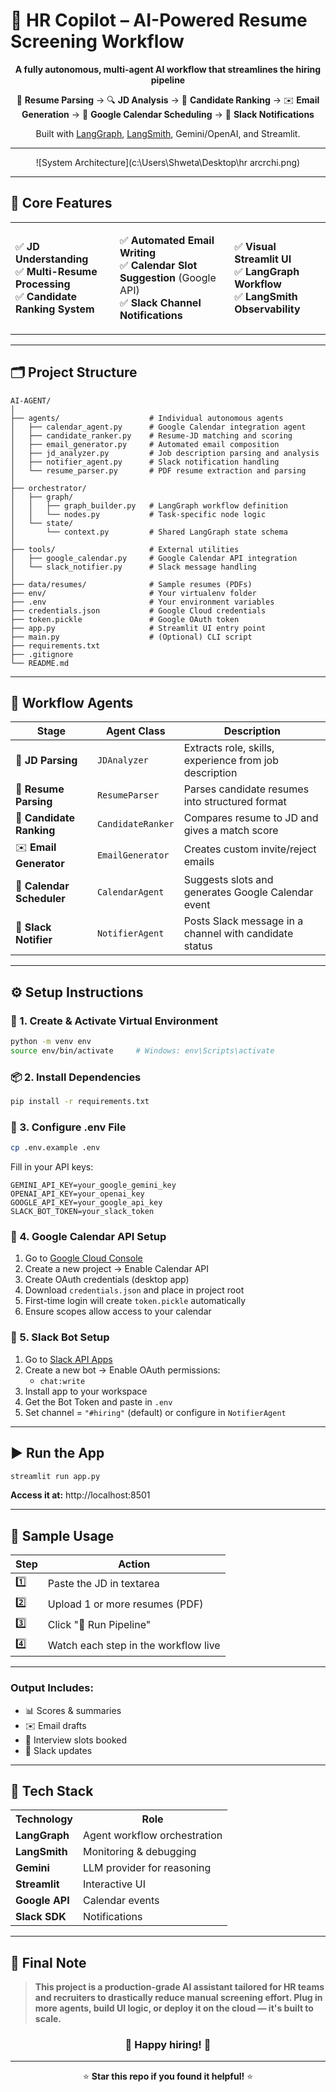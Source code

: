 # 🤖 HR Copilot – AI-Powered Resume Screening Workflow

<div align="center">

**A fully autonomous, multi-agent AI workflow that streamlines the hiring pipeline**

📄 **Resume Parsing** → 🔍 **JD Analysis** → 🎯 **Candidate Ranking** → ✉️ **Email Generation** → 📆 **Google Calendar Scheduling** → 📢 **Slack Notifications**

Built with [LangGraph](https://github.com/langchain-ai/langgraph), [LangSmith](https://smith.langchain.com), Gemini/OpenAI, and Streamlit.

---

![System Architecture](c:\Users\Shweta\Desktop\hr arcrchi.png)

</div>

---

## 🧠 Core Features

<table>
<tr>
<td>

✅ **JD Understanding**  
✅ **Multi-Resume Processing**  
✅ **Candidate Ranking System**  

</td>
<td>

✅ **Automated Email Writing**  
✅ **Calendar Slot Suggestion** (Google API)  
✅ **Slack Channel Notifications**  

</td>
<td>

✅ **Visual Streamlit UI**  
✅ **LangGraph Workflow**  
✅ **LangSmith Observability**  

</td>
</tr>
</table>

---

## 🗂️ Project Structure

```
AI-AGENT/
│
├── agents/                    # Individual autonomous agents
│   ├── calendar_agent.py      # Google Calendar integration agent
│   ├── candidate_ranker.py    # Resume-JD matching and scoring
│   ├── email_generator.py     # Automated email composition
│   ├── jd_analyzer.py         # Job description parsing and analysis
│   ├── notifier_agent.py      # Slack notification handling
│   └── resume_parser.py       # PDF resume extraction and parsing
│
├── orchestrator/
│   ├── graph/
│   │   ├── graph_builder.py   # LangGraph workflow definition
│   │   └── nodes.py           # Task-specific node logic
│   └── state/
│       └── context.py         # Shared LangGraph state schema
│
├── tools/                     # External utilities
│   ├── google_calendar.py     # Google Calendar API integration
│   └── slack_notifier.py      # Slack message handling
│
├── data/resumes/              # Sample resumes (PDFs)
├── env/                       # Your virtualenv folder
├── .env                       # Your environment variables
├── credentials.json           # Google Cloud credentials
├── token.pickle               # Google OAuth token
├── app.py                     # Streamlit UI entry point
├── main.py                    # (Optional) CLI script
├── requirements.txt
├── .gitignore
└── README.md
```

---

## 🔁 Workflow Agents

| Stage | Agent Class | Description |
|-------|-------------|-------------|
| 🧾 **JD Parsing** | `JDAnalyzer` | Extracts role, skills, experience from job description |
| 📄 **Resume Parsing** | `ResumeParser` | Parses candidate resumes into structured format |
| 🎯 **Candidate Ranking** | `CandidateRanker` | Compares resume to JD and gives a match score |
| ✉️ **Email Generator** | `EmailGenerator` | Creates custom invite/reject emails |
| 📆 **Calendar Scheduler** | `CalendarAgent` | Suggests slots and generates Google Calendar event |
| 📢 **Slack Notifier** | `NotifierAgent` | Posts Slack message in a channel with candidate status |

---

## ⚙️ Setup Instructions

### 🐍 1. Create & Activate Virtual Environment

```bash
python -m venv env
source env/bin/activate     # Windows: env\Scripts\activate
```

### 📦 2. Install Dependencies

```bash
pip install -r requirements.txt
```

### 🔐 3. Configure .env File

```bash
cp .env.example .env
```

Fill in your API keys:

```env
GEMINI_API_KEY=your_google_gemini_key
OPENAI_API_KEY=your_openai_key
GOOGLE_API_KEY=your_google_api_key
SLACK_BOT_TOKEN=your_slack_token
```

### 🔗 4. Google Calendar API Setup

1. Go to [Google Cloud Console](https://console.cloud.google.com/)
2. Create a new project → Enable Calendar API
3. Create OAuth credentials (desktop app)
4. Download `credentials.json` and place in project root
5. First-time login will create `token.pickle` automatically
6. Ensure scopes allow access to your calendar

### 💬 5. Slack Bot Setup

1. Go to [Slack API Apps](https://api.slack.com/apps)
2. Create a new bot → Enable OAuth permissions:
   - `chat:write`
3. Install app to your workspace
4. Get the Bot Token and paste in `.env`
5. Set channel = `"#hiring"` (default) or configure in `NotifierAgent`

---

## ▶️ Run the App

```bash
streamlit run app.py
```

**Access it at:** http://localhost:8501

---

## 🧪 Sample Usage

| Step | Action |
|------|--------|
| 1️⃣ | Paste the JD in textarea |
| 2️⃣ | Upload 1 or more resumes (PDF) |
| 3️⃣ | Click "🚀 Run Pipeline" |
| 4️⃣ | Watch each step in the workflow live |

---

### Output Includes:
- 📊 Scores & summaries
- ✉️ Email drafts
- 📆 Interview slots booked 
- 📢 Slack updates

---

## 🧠 Tech Stack

<table>
<tr>
<th>Technology</th>
<th>Role</th>
</tr>
<tr>
<td><strong>LangGraph</strong></td>
<td>Agent workflow orchestration</td>
</tr>
<tr>
<td><strong>LangSmith</strong></td>
<td>Monitoring & debugging</td>
</tr>
<tr>
<td><strong>Gemini</strong></td>
<td>LLM provider for reasoning</td>
</tr>
<tr>
<td><strong>Streamlit</strong></td>
<td>Interactive UI</td>
</tr>
<tr>
<td><strong>Google API</strong></td>
<td>Calendar events</td>
</tr>
<tr>
<td><strong>Slack SDK</strong></td>
<td>Notifications</td>
</tr>
</table>

---


## 📝 Final Note

> **This project is a production-grade AI assistant tailored for HR teams and recruiters to drastically reduce manual screening effort. Plug in more agents, build UI logic, or deploy it on the cloud — it's built to scale.**

<div align="center">

### 🎉 **Happy hiring!** 🎉

---

⭐ **Star this repo if you found it helpful!** ⭐

</div>